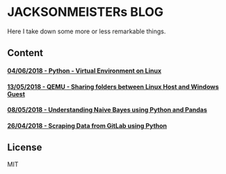 # JACKSONMEISTERs BLOG #
Here I take down some more or less remarkable things.

## Content ##

#### [04/06/2018 - Python - Virtual Environment on Linux](/posts/python-virtualenv) ####

#### [13/05/2018 - QEMU - Sharing folders between Linux Host and Windows Guest](/posts/qemu-share-folder) ####

#### [08/05/2018 - Understanding Naive Bayes using Python and Pandas](/posts/understanding-naive-bayes) ####

#### [26/04/2018 - Scraping Data from GitLab using Python](/posts/gitlab-data-scraping) ####

## License ##
MIT
